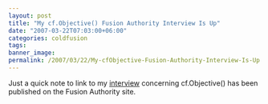 ```yaml
---
layout: post
title: "My cf.Objective() Fusion Authority Interview Is Up"
date: "2007-03-22T07:03:00+06:00"
categories: coldfusion 
tags: 
banner_image: 
permalink: /2007/03/22/My-cfObjective-Fusion-Authority-Interview-Is-Up
---
```


Just a quick note to link to my <a href="http://www.fusionauthority.com/Community/4672-Raymond-Camden-on-Model-Glue-Spry-and-You.htm">interview</a> concerning cf.Objective() has been published on the Fusion Authority site.